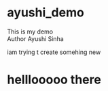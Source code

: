 # ayushi_demo
This is my demo
<br>
Author Ayushi Sinha
<p>iam trying t create somehing new</p>
<h1>helllooooo there</h1>
